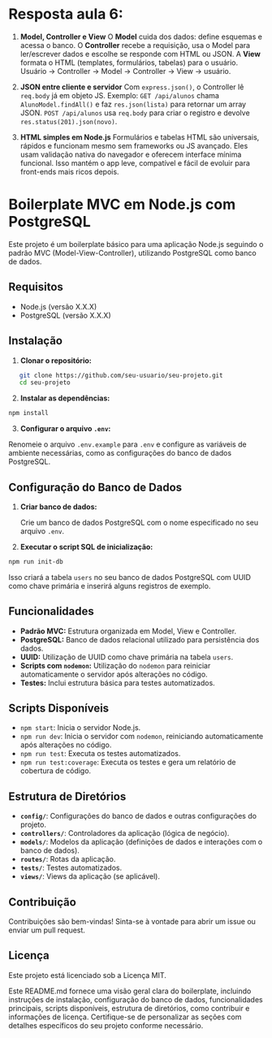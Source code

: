 # Resposta aula 6:

1. **Model, Controller e View**
   O **Model** cuida dos dados: define esquemas e acessa o banco. O **Controller** recebe a requisição, usa o Model para ler/escrever dados e escolhe se responde com HTML ou JSON. A **View** formata o HTML (templates, formulários, tabelas) para o usuário. Usuário → Controller → Model → Controller → View → usuário.

2. **JSON entre cliente e servidor**
   Com `express.json()`, o Controller lê `req.body` já em objeto JS. Exemplo: `GET /api/alunos` chama `AlunoModel.findAll()` e faz `res.json(lista)` para retornar um array JSON. `POST /api/alunos` usa `req.body` para criar o registro e devolve `res.status(201).json(novo)`.

3. **HTML simples em Node.js**
   Formulários e tabelas HTML são universais, rápidos e funcionam mesmo sem frameworks ou JS avançado. Eles usam validação nativa do navegador e oferecem interface mínima funcional. Isso mantém o app leve, compatível e fácil de evoluir para front-ends mais ricos depois.




# Boilerplate MVC em Node.js com PostgreSQL

Este projeto é um boilerplate básico para uma aplicação Node.js seguindo o padrão MVC (Model-View-Controller), utilizando PostgreSQL como banco de dados.

## Requisitos

- Node.js (versão X.X.X)
- PostgreSQL (versão X.X.X)

## Instalação

1. **Clonar o repositório:**

```bash
   git clone https://github.com/seu-usuario/seu-projeto.git
   cd seu-projeto
```

2. **Instalar as dependências:**
    
```bash
npm install
```
    
3. **Configurar o arquivo `.env`:**
    
Renomeie o arquivo `.env.example` para `.env` e configure as variáveis de ambiente necessárias, como as configurações do banco de dados PostgreSQL.
    

Configuração do Banco de Dados
------------------------------

1. **Criar banco de dados:**
    
    Crie um banco de dados PostgreSQL com o nome especificado no seu arquivo `.env`.
    
2. **Executar o script SQL de inicialização:**
    
```bash
npm run init-db
```
    
Isso criará a tabela `users` no seu banco de dados PostgreSQL com UUID como chave primária e inserirá alguns registros de exemplo.
    

Funcionalidades
---------------

* **Padrão MVC:** Estrutura organizada em Model, View e Controller.
* **PostgreSQL:** Banco de dados relacional utilizado para persistência dos dados.
* **UUID:** Utilização de UUID como chave primária na tabela `users`.
* **Scripts com `nodemon`:** Utilização do `nodemon` para reiniciar automaticamente o servidor após alterações no código.
* **Testes:** Inclui estrutura básica para testes automatizados.

Scripts Disponíveis
-------------------

* `npm start`: Inicia o servidor Node.js.
* `npm run dev`: Inicia o servidor com `nodemon`, reiniciando automaticamente após alterações no código.
* `npm run test`: Executa os testes automatizados.
* `npm run test:coverage`: Executa os testes e gera um relatório de cobertura de código.

Estrutura de Diretórios
-----------------------

* **`config/`**: Configurações do banco de dados e outras configurações do projeto.
* **`controllers/`**: Controladores da aplicação (lógica de negócio).
* **`models/`**: Modelos da aplicação (definições de dados e interações com o banco de dados).
* **`routes/`**: Rotas da aplicação.
* **`tests/`**: Testes automatizados.
* **`views/`**: Views da aplicação (se aplicável).

Contribuição
------------

Contribuições são bem-vindas! Sinta-se à vontade para abrir um issue ou enviar um pull request.

Licença
-------

Este projeto está licenciado sob a Licença MIT.

Este README.md fornece uma visão geral clara do boilerplate, incluindo instruções de instalação, configuração do banco de dados, funcionalidades principais, scripts disponíveis, estrutura de diretórios, como contribuir e informações de licença. Certifique-se de personalizar as seções com detalhes específicos do seu projeto conforme necessário.